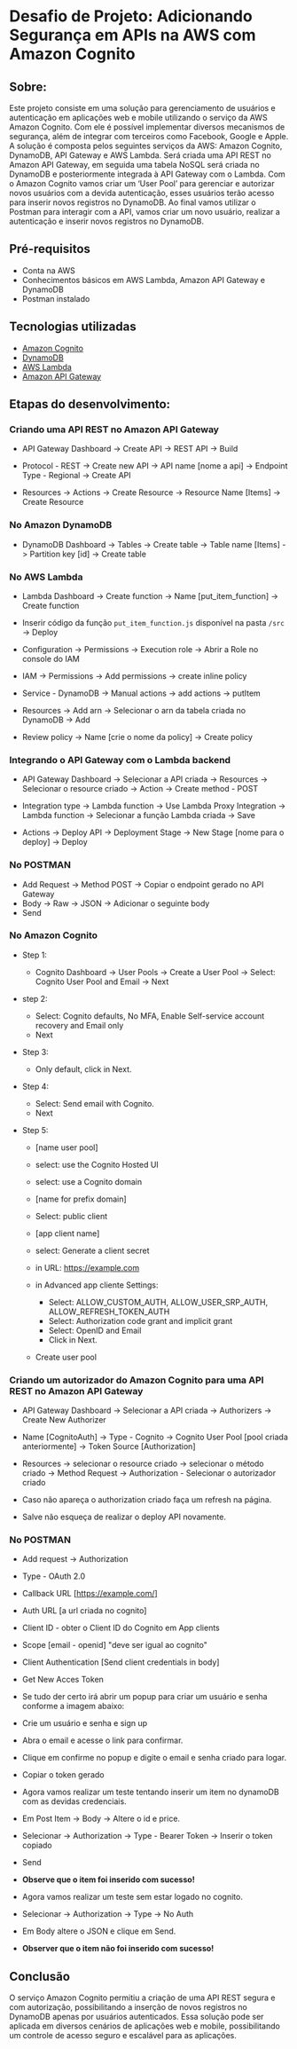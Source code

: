 # Desafio de Projeto: Adicionando Segurança em APIs na AWS com Amazon Cognito

## Sobre:

Este projeto consiste em uma solução para gerenciamento de usuários e autenticação em aplicações web e mobile utilizando o serviço da AWS Amazon Cognito. Com ele é possível implementar diversos mecanismos de segurança, além de integrar com terceiros como Facebook, Google e Apple.
A solução é composta pelos seguintes serviços da AWS: Amazon Cognito, DynamoDB, API Gateway e AWS Lambda. Será criada uma API REST no Amazon API Gateway, em seguida uma tabela NoSQL será criada no DynamoDB e posteriormente integrada à API Gateway com o Lambda. Com o Amazon Cognito vamos criar um ‘User Pool’ para gerenciar e autorizar novos usuários com a devida autenticação, esses usuários terão acesso para inserir novos registros no DynamoDB. Ao final vamos utilizar o Postman para interagir com a API, vamos criar um novo usuário, realizar a autenticação e inserir novos registros no DynamoDB.


## Pré-requisitos

* Conta na AWS
* Conhecimentos básicos em AWS Lambda, Amazon API Gateway e DynamoDB
* Postman instalado

## Tecnologias utilizadas

* [Amazon Cognito](https://docs.aws.amazon.com/pt_br/cognito/index.html)
* [DynamoDB](https://docs.aws.amazon.com/pt_br/amazondynamodb/latest/developerguide/Introduction.html)
* [AWS Lambda](https://docs.aws.amazon.com/pt_br/lambda/latest/dg/welcome.html)
* [Amazon API Gateway](https://docs.aws.amazon.com/pt_br/apigateway/latest/developerguide/welcome.html)

## Etapas do desenvolvimento:

### Criando uma API REST no Amazon API Gateway

- API Gateway Dashboard -> Create API -> REST API -> Build
- Protocol - REST -> Create new API -> API name [nome a api] -> Endpoint Type - Regional -> Create API



- Resources -> Actions -> Create Resource -> Resource Name [Items] -> Create Resource




### No Amazon DynamoDB

- DynamoDB Dashboard -> Tables -> Create table -> Table name [Items] -> Partition key [id] -> Create table




### No AWS Lambda

- Lambda Dashboard -> Create function -> Name [put_item_function] -> Create function



- Inserir código da função ```put_item_function.js``` disponível na pasta ```/src``` -> Deploy



- Configuration -> Permissions -> Execution role -> Abrir a Role no console do IAM



- IAM -> Permissions -> Add permissions -> create inline policy




- Service - DynamoDB -> Manual actions -> add actions -> putItem




- Resources -> Add arn -> Selecionar o arn da tabela criada no DynamoDB -> Add




- Review policy -> Name [crie o nome da policy] -> Create policy





### Integrando o API Gateway com o Lambda backend

- API Gateway Dashboard -> Selecionar a API criada -> Resources -> Selecionar o resource criado -> Action -> Create method - POST

- Integration type -> Lambda function -> Use Lambda Proxy Integration -> Lambda function -> Selecionar a função Lambda criada -> Save




- Actions -> Deploy API -> Deployment Stage -> New Stage [nome para o deploy] -> Deploy




### No POSTMAN

- Add Request -> Method POST -> Copiar o endpoint gerado no API Gateway
- Body -> Raw -> JSON -> Adicionar o seguinte body
- Send




### No Amazon Cognito
- Step 1:
  - Cognito Dashboard -> User Pools -> Create a User Pool -> Select: Cognito User Pool and Email -> Next



- step 2:

  - Select: Cognito defaults, No MFA, Enable Self-service account recovery and Email only
  - Next



- Step 3:

  - Only default, click in Next.



- Step 4:

  - Select: Send email with Cognito.
  - Next



- Step 5:

  - [name user pool]
  - select: use the Cognito Hosted UI
  - select: use a Cognito domain
  - [name for prefix domain]



  - Select: public client
  - [app client name]
  - select: Generate a client secret
  - in URL: https://example.com



  - in Advanced app cliente Settings:
    - Select: ALLOW_CUSTOM_AUTH, ALLOW_USER_SRP_AUTH, ALLOW_REFRESH_TOKEN_AUTH
    - Select: Authorization code grant and implicit grant
    - Select: OpenID and Email
    - Click in Next.


  - Create user pool

### Criando um autorizador do Amazon Cognito para uma API REST no Amazon API Gateway

- API Gateway Dashboard -> Selecionar a API criada -> Authorizers -> Create New Authorizer
- Name [CognitoAuth] -> Type - Cognito -> Cognito User Pool [pool criada anteriormente] -> Token Source [Authorization]



- Resources -> selecionar o resource criado -> selecionar o método criado -> Method Request -> Authorization - Selecionar o autorizador criado



- Caso não apareça o authorization criado faça um refresh na página.
- Salve não esqueça de realizar o deploy API novamente.



### No POSTMAN

- Add request -> Authorization
- Type - OAuth 2.0
- Callback URL [https://example.com/]
- Auth URL [a url criada no cognito]

- Client ID - obter o Client ID do Cognito em App clients


- Scope [email - openid] "deve ser igual ao cognito"
- Client Authentication [Send client credentials in body]
- Get New Acces Token



- Se tudo der certo irá abrir um popup para criar um usuário  e senha conforme a imagem abaixo:



- Crie um usuário e senha e sign up

- Abra o email e acesse o link para confirmar.



- Clique em confirme no popup e digite o email e senha criado para logar.



- Copiar o token gerado



- Agora vamos realizar um teste tentando inserir um item no dynamoDB com as devidas credenciais.

- Em Post Item -> Body -> Altere o id e price.



- Selecionar -> Authorization -> Type - Bearer Token -> Inserir o token copiado
- Send



* **Observe que o item foi inserido com sucesso!**

- Agora vamos realizar um teste sem estar logado no cognito.

- Selecionar -> Authorization -> Type -> No Auth



- Em Body altere o JSON e clique em Send.



* **Observer que o item não foi inserido com sucesso!**

## Conclusão

O serviço Amazon Cognito permitiu a criação de uma API REST segura e com autorização, possibilitando a inserção de novos registros no DynamoDB apenas por usuários autenticados. Essa solução pode ser aplicada em diversos cenários de aplicações web e mobile, possibilitando um controle de acesso seguro e escalável para as aplicações.


